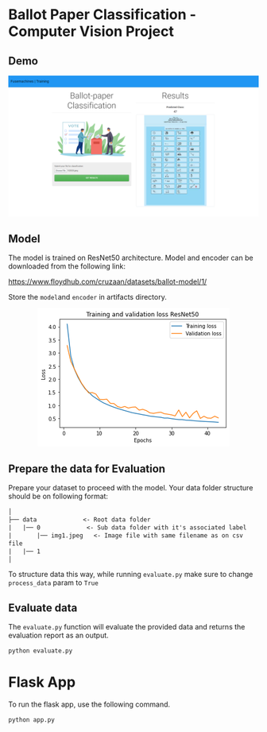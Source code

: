# Ballot Paper Classification - Computer Vision Project

## Demo

<p align="center">
<img src="./example.png"  />
</p>

## Model

The model is trained on ResNet50 architecture.
Model and encoder can be downloaded from the following link:

https://www.floydhub.com/cruzaan/datasets/ballot-model/1/

Store the `model`and `encoder` in artifacts directory.

<p align="center">
<img src="./loss_plot.png"  />
</p>

## Prepare the data for Evaluation

Prepare your dataset to proceed with the model. Your data folder structure should be on following format:

```
│
├── data             <- Root data folder
|   |── 0             <- Sub data folder with it's associated label
|       |── img1.jpeg   <- Image file with same filename as on csv file
|   |── 1
│
```

To structure data this way, while running `evaluate.py` make sure to change `process_data` param to `True`

## Evaluate data

The `evaluate.py` function will evaluate the provided data and returns the evaluation report as an output.

```
python evaluate.py
```

# Flask App

To run the flask app, use the following command.

```
python app.py
```
